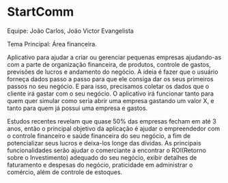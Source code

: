 # StartComm

Equipe: João Carlos, João Victor Evangelista

Tema Principal: Área financeira.

Aplicativo para ajudar a criar ou gerenciar pequenas empresas ajudando-as com a parte de organização financeira, de produtos, controle de gastos, previsões de lucros e andamento do negócio. A ideia é fazer que o usuário forneça dados passo a passo para que ele consiga dar os seus primeiros passos no seu negócio. E para isso, precisamos coletar os dados que o cliente irá gastar com o seu negócio. O aplicativo irá funcionar tanto para quem quer simular como seria abrir uma empresa gastando um valor X, e tanto para quem já possui uma empresa e gastos.

Estudos recentes revelam que quase 50% das empresas fecham em até 3 anos, então o principal objetivo da aplicação é ajudar o empreendedor com o controle financeiro e saúde financeira do seu negócio, a fim de potencializar seus lucros e deixa-los longe das dívidas. As principais funcionalidades serão ajudar o comerciante a encontrar o ROI(Retorno sobre o Investimento) adequado do seu negócio, exibir detalhes de faturamento e despesas do negócio, praticidade em administrar o comércio, além de controle de estoques.
